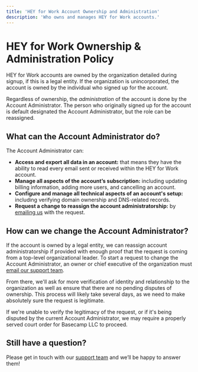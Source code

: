 ```yaml
---
title: 'HEY for Work Account Ownership and Administration'
description: 'Who owns and manages HEY for Work accounts.'
---
```


# HEY for Work Ownership & Administration Policy

HEY for Work accounts are owned by the organization detailed during signup, if this is a legal entity. If the organization is unincorporated, the account is owned by the individual who signed up for the account.

Regardless of ownership, the *administration* of the account is done by the Account Administrator. The person who originally signed up for the account is default designated the Account Administrator, but the role can be reassigned.

## What can the Account Administrator do?

The Account Administrator can:

* **Access and export all data in an account:** that means they have the ability to read every email sent or received within the HEY for Work account.
* **Manage all aspects of the account’s subscription:** including updating billing information, adding more users, and cancelling an account.
* **Configure and manage all technical aspects of an account's setup:** including verifying domain ownership and DNS-related records.
* **Request a change to reassign the account administratorship:** by [emailing us](mailto:support@hey.com) with the request.

## How can we change the Account Administrator?

If the account is owned by a legal entity, we can reassign account administratorship if provided with enough proof that the request is coming from a top-level organizational leader. To start a request to change the Account Administrator, an owner or chief executive of the organization must [email our support team](mailto:support@hey.com).

From there, we'll ask for more verification of identity and relationship to the organization as well as ensure that there are no pending disputes of ownership. This process will likely take several days, as we need to make absolutely sure the request is legitimate.

If we're unable to verify the legitimacy of the request, or if it's being disputed by the current Account Administrator, we may require a properly served court order for Basecamp LLC to proceed.

## Still have a question?

Please get in touch with our [support team](mailto:support@hey.com) and we’ll be happy to answer them!
